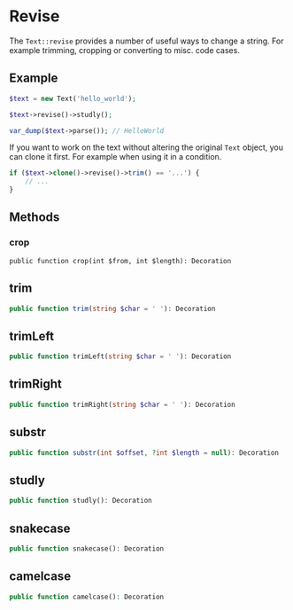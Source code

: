 # Revise

The `Text::revise` provides a number of useful ways to change a string. For example trimming, cropping or converting to misc. code cases.

## Example

```php
$text = new Text('hello_world');

$text->revise()->studly();

var_dump($text->parse()); // HelloWorld
```

If you want to work on the text without altering the original `Text` object, you can clone it first. For example when using it in a condition.

```php
if ($text->clone()->revise()->trim() == '...') {
	// ...
}
```

## Methods
### crop
`public function crop(int $from, int $length): Decoration`


## trim
```php
public function trim(string $char = ' '): Decoration
```

## trimLeft
```php
public function trimLeft(string $char = ' '): Decoration
```

## trimRight
```php
public function trimRight(string $char = ' '): Decoration
```

## substr
```php
public function substr(int $offset, ?int $length = null): Decoration
```

## studly
```php
public function studly(): Decoration
```

## snakecase
```php
public function snakecase(): Decoration
```

## camelcase
```php
public function camelcase(): Decoration
```